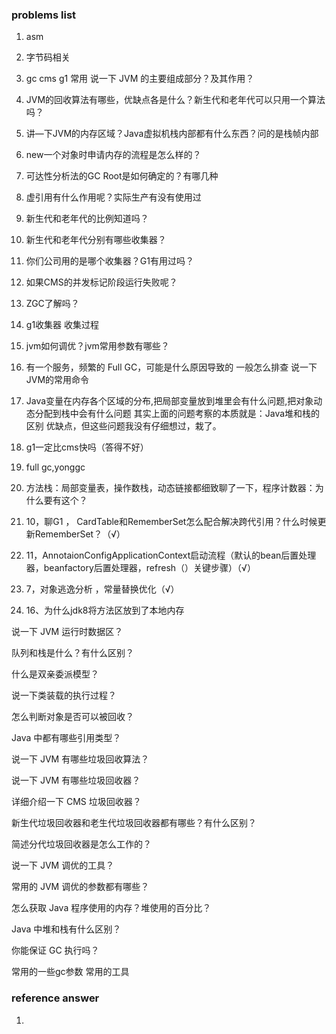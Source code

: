 ### problems list
1. asm
2. 字节码相关
3. gc cms g1 常用
   说一下 JVM 的主要组成部分？及其作用？
4. JVM的回收算法有哪些，优缺点各是什么？新生代和老年代可以只用一个算法吗？
5. 讲—下JVM的内存区域？Java虚拟机栈内部都有什么东西？问的是栈帧内部
6. new一个对象时申请内存的流程是怎么样的？
7. 可达性分析法的GC Root是如何确定的？有哪几种
8. 虚引用有什么作用呢？实际生产有没有使用过
9. 新生代和老年代的比例知道吗？
10. 新生代和老年代分别有哪些收集器？
11. 你们公司用的是哪个收集器？G1有用过吗？
12. 如果CMS的并发标记阶段运行失败呢？
13. ZGC了解吗？
14. g1收集器 收集过程
15. jvm如何调优？jvm常用参数有哪些？
16. 有一个服务，频繁的 Full GC，可能是什么原因导致的
一般怎么排查
说一下JVM的常用命令
17. Java变量在内存各个区域的分布,把局部变量放到堆里会有什么问题,把对象动态分配到栈中会有什么问题
    其实上面的问题考察的本质就是：Java堆和栈的区别 优缺点，但这些问题我没有仔细想过，栽了。

    
18. g1一定比cms快吗（答得不好）
19. full gc,yonggc
20. 方法栈：局部变量表，操作数栈，动态链接都细致聊了一下，程序计数器：为什么要有这个？
21. 10，聊G1 ， CardTable和RememberSet怎么配合解决跨代引用？什么时候更新RememberSet？（√）
22. 11，AnnotaionConfigApplicationContext启动流程（默认的bean后置处理器，beanfactory后置处理器，refresh（）关键步骤）（√）
23. 7，对象逃逸分析 ，常量替换优化（√）
24. 16、为什么jdk8将方法区放到了本地内存














说一下 JVM 运行时数据区？

队列和栈是什么？有什么区别？

什么是双亲委派模型？

说一下类装载的执行过程？

怎么判断对象是否可以被回收？

Java 中都有哪些引用类型？

说一下 JVM 有哪些垃圾回收算法？

说一下 JVM 有哪些垃圾回收器？

详细介绍一下 CMS 垃圾回收器？

新生代垃圾回收器和老生代垃圾回收器都有哪些？有什么区别？

简述分代垃圾回收器是怎么工作的？

说一下 JVM 调优的工具？

常用的 JVM 调优的参数都有哪些？

怎么获取 Java 程序使用的内存？堆使用的百分比？

Java 中堆和栈有什么区别？

你能保证 GC 执行吗？

常用的一些gc参数
常用的工具
### reference answer
1. 
